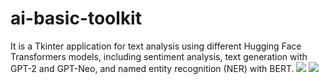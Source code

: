 # ai-basic-toolkit
It is a Tkinter application for text analysis using different Hugging Face Transformers models, including sentiment analysis, text generation with GPT-2 and GPT-Neo, and named entity recognition (NER) with BERT.
<img src='https://github.com/vortexdatatechnologies/ai-basic-toolkit/assets/139167026/4b5ca8b8-7411-4cdd-ad73-4618164eb98f'>
<img src='https://github.com/vortexdatatechnologies/ai-basic-toolkit/assets/139167026/6a929972-0d10-447c-a3ac-1ae8819d4aec'>
